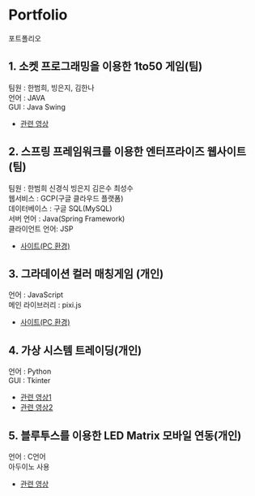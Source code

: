 # Portfolio
포트폴리오

## 1. 소켓 프로그래밍을 이용한 1to50 게임(팀)
  팀원 : 한범희, 빙은지, 김한나
  <br/>언어 : JAVA
  <br/>GUI : Java Swing
 -	<a href="https://youtu.be/AVnaVDQXX8I">관련 영상</a>
 
## 2. 스프링 프레임워크를 이용한 엔터프라이즈 웹사이트(팀)
팀원 : 한범희 신경식 빙은지 김은수 최성수
 <br/>웹서비스 : GCP(구글 클라우드 플랫폼)
 <br/>데이터베이스 : 구글 SQL(MySQL)
 <br/>서버 언어 : Java(Spring Framework)
 <br/>클라이언트 언어: JSP
 - <a href="http://applabo.xyz">사이트(PC 환경)</a>
 
## 3. 그라데이션 컬러 매칭게임 (개인)
 언어 : JavaScript 
 <br/>메인 라이브러리 : pixi.js
 - <a href="http://www.applabo.xyz/game?game=1">사이트(PC 환경)</a>
 
## 4. 가상 시스템 트레이딩(개인)
언어 : Python
<br/>GUI : Tkinter
 - <a href="https://youtu.be/AiPB9F6pA-I">관련 영상1</a>
 - <a href="https://youtu.be/Bxopu2-850I">관련 영상2</a>

## 5. 블루투스를 이용한 LED Matrix 모바일 연동(개인)
언어 : C언어
<br/> 아두이노 사용
 - <a href="https://youtu.be/17BQ-2_1G2w">관련 영상</a>
